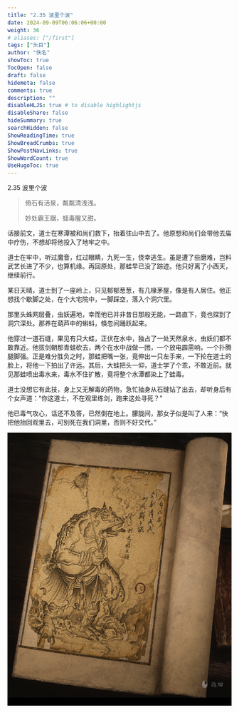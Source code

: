 ```yaml
---
title: "2.35 波里个波"
date: 2024-09-09T06:06:06+00:00
weight: 36
# aliases: ["/first"]
tags: ["头目"]
author: "佚名"
showToc: true
TocOpen: false
draft: false
hidemeta: false
comments: true
description: ""
disableHLJS: true # to disable highlightjs
disableShare: false
hideSummary: true
searchHidden: false
ShowReadingTime: true
ShowBreadCrumbs: true
ShowPostNavLinks: true
ShowWordCount: true
UseHugoToc: true
---
```


2.35 波里个波

> 倚石有活泉，粼粼清浅浅。
>
> 妙处霸王踞，蛙毒腥又甜。


话接前文，道士在寒潭被和尚们救下，抬着往山中去了。他原想和尚们会带他去庙中疗伤，不想却将他投入了地牢之中。

道士在牢中，听过魔音，红过眼睛，九死一生，侥幸逃生。虽是遭了些磨难，岂料武艺长进了不少，也算机缘。再回原处，那蛙早已没了踪迹。他只好离了小西天，继续前行。

某日天晴，道士到了一座岭上，只见郁郁葱葱，有几椽茅屋，像是有人居住。他正想找个歇脚之处，在个大宅院中，一脚踩空，落入个洞穴里。

那里头蛛网层叠，虫妖遍地，幸而他已并非昔日那般无能，一路直下，竟也探到了洞穴深处。那养在葫芦中的蝌蚪，倏忽间踊跃起来。

他穿过一道石缝，果见有只大蛙，正伏在水中，独占了一处天然泉水，虫妖们都不敢靠近。他拔剑朝那青蛙砍去，两个在水中战做一团，一个放电霹雳响，一个扑腾腿脚强。正是难分胜负之时，那蛙把嘴一张，竟伸出一只左手来，一下抡在道士的脸上，将他一下拍出了许远。其后，大蛙把头一仰，道士学了个乖，不敢近前。就见那蛙喷出毒水来，毒水不住扩散，竟将整个水潭都染上了蛙毒。

道士没想它有此技，身上又无解毒的药物，急忙抽身从石缝钻了出去，却听身后有个女声道：“你这道士，不在观里练剑，跑来这处寻死？”

他已毒气攻心，话还不及答，已然倒在地上。朦胧间，那女子似是叫了人来：“快把他抬回观里去，可别死在我们洞里，否则不好交代。”


![本地图片](image.png)